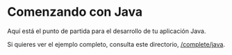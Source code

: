 # Comenzando con Java

Aquí está el punto de partida para el desarrollo de tu aplicación Java.

Si quieres ver el ejemplo completo, consulta este directorio, [/complete/java](../complete/java/).